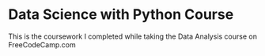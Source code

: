 
# Data Science with Python Course

This is the coursework I completed while taking the Data Analysis course on FreeCodeCamp.com
